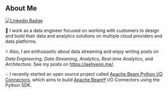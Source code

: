 ## About Me

[![Linkedin Badge](https://img.shields.io/badge/-LinkedIn-blue?style=flat&logo=Linkedin&logoColor=white&link=https://www.linkedin.com/in/jaehyeon-kim-76b93429/)](https://www.linkedin.com/in/jaehyeon-kim-76b93429/)

🔭 I work as a data engineer focused on working with customers to design and build their data and analytics solutions on multiple cloud providers and data platforms. 

⚡ Also, I am enthusiastic about data streaming and enjoy writing posts on *Data Engineering*, *Data Streaming*, *Analytics*, *Real-time Analytics*, and *Architecture*. See my posts on https://jaehyeon.me/. 

💡 I recently started an open source project called [Apache Beam Python I/O Connectors](https://github.com/beam-pyio), which aims to build [Apache Beam®](https://beam.apache.org/) I/O Connectors using the Python SDK.

<!--
**jaehyeon-kim/jaehyeon-kim** is a ✨ _special_ ✨ repository because its `README.md` (this file) appears on your GitHub profile.

Here are some ideas to get you started:

- 🔭 I’m currently working on ...
- 🌱 I’m currently learning ...
- 👯 I’m looking to collaborate on ...
- 🤔 I’m looking for help with ...
- 💬 Ask me about ...
- 📫 How to reach me: ...
- 😄 Pronouns: ...
- ⚡ Fun fact: ...
-->
